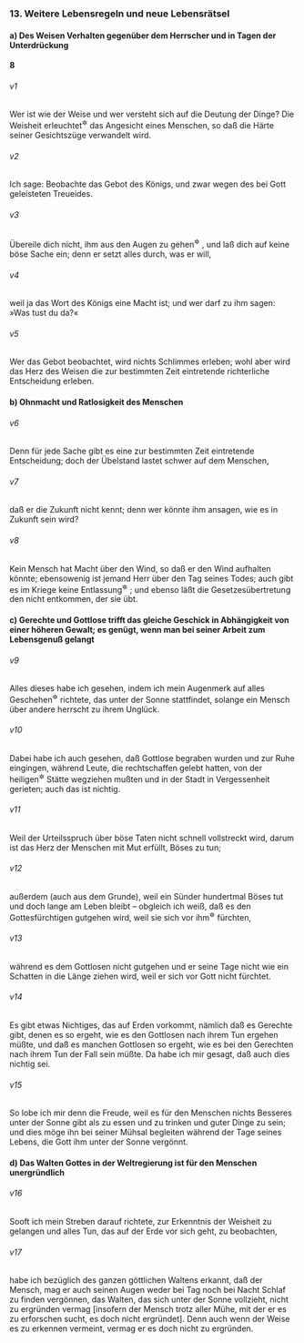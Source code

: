 ### 13. Weitere Lebensregeln und neue Lebensrätsel

#### a) Des Weisen Verhalten gegenüber dem Herrscher und in Tagen der Unterdrückung

__8__

###### v1
Wer ist wie der Weise und wer versteht sich auf die Deutung der Dinge? Die Weisheit erleuchtet<sup title="oder: verklärt">&#x2732;</sup>
 das Angesicht eines Menschen, so daß die Härte seiner Gesichtszüge verwandelt wird.

###### v2
Ich sage: Beobachte das Gebot des Königs, und zwar wegen des bei Gott geleisteten Treueides.

###### v3
Übereile dich nicht, ihm aus den Augen zu gehen<sup title="= von ihm wegzugehen">&#x2732;</sup>
, und laß dich auf keine böse Sache ein; denn er setzt alles durch, was er will,

###### v4
weil ja das Wort des Königs eine Macht ist; und wer darf zu ihm sagen: »Was tust du da?«

###### v5
Wer das Gebot beobachtet, wird nichts Schlimmes erleben; wohl aber wird das Herz des Weisen die zur bestimmten Zeit eintretende richterliche Entscheidung erleben.

#### b) Ohnmacht und Ratlosigkeit des Menschen


###### v6
Denn für jede Sache gibt es eine zur bestimmten Zeit eintretende Entscheidung; doch der Übelstand lastet schwer auf dem Menschen,

###### v7
daß er die Zukunft nicht kennt; denn wer könnte ihm ansagen, wie es in Zukunft sein wird?

###### v8
Kein Mensch hat Macht über den Wind, so daß er den Wind aufhalten könnte; ebensowenig ist jemand Herr über den Tag seines Todes; auch gibt es im Kriege keine Entlassung<sup title="oder: keinen Urlaub">&#x2732;</sup>
; und ebenso läßt die Gesetzesübertretung den nicht entkommen, der sie übt.

#### c) Gerechte und Gottlose trifft das gleiche Geschick in Abhängigkeit von einer höheren Gewalt; es genügt, wenn man bei seiner Arbeit zum Lebensgenuß gelangt


###### v9
Alles dieses habe ich gesehen, indem ich mein Augenmerk auf alles Geschehen<sup title="oder: Tun">&#x2732;</sup>
 richtete, das unter der Sonne stattfindet, solange ein Mensch über andere herrscht zu ihrem Unglück.

###### v10
Dabei habe ich auch gesehen, daß Gottlose begraben wurden und zur Ruhe eingingen, während Leute, die rechtschaffen gelebt hatten, von der heiligen<sup title="oder: geweihten">&#x2732;</sup>
 Stätte wegziehen mußten und in der Stadt in Vergessenheit gerieten; auch das ist nichtig.

###### v11
Weil der Urteilsspruch über böse Taten nicht schnell vollstreckt wird, darum ist das Herz der Menschen mit Mut erfüllt, Böses zu tun;

###### v12
außerdem (auch aus dem Grunde), weil ein Sünder hundertmal Böses tut und doch lange am Leben bleibt – obgleich ich weiß, daß es den Gottesfürchtigen gutgehen wird, weil sie sich vor ihm<sup title="d.h. vor Gott">&#x2732;</sup>
 fürchten,

###### v13
während es dem Gottlosen nicht gutgehen und er seine Tage nicht wie ein Schatten in die Länge ziehen wird, weil er sich vor Gott nicht fürchtet.

###### v14
Es gibt etwas Nichtiges, das auf Erden vorkommt, nämlich daß es Gerechte gibt, denen es so ergeht, wie es den Gottlosen nach ihrem Tun ergehen müßte, und daß es manchen Gottlosen so ergeht, wie es bei den Gerechten nach ihrem Tun der Fall sein müßte. Da habe ich mir gesagt, daß auch dies nichtig sei.

###### v15
So lobe ich mir denn die Freude, weil es für den Menschen nichts Besseres unter der Sonne gibt als zu essen und zu trinken und guter Dinge zu sein; und dies möge ihn bei seiner Mühsal begleiten während der Tage seines Lebens, die Gott ihm unter der Sonne vergönnt.

#### d) Das Walten Gottes in der Weltregierung ist für den Menschen unergründlich


###### v16
Sooft ich mein Streben darauf richtete, zur Erkenntnis der Weisheit zu gelangen und alles Tun, das auf der Erde vor sich geht, zu beobachten,

###### v17
habe ich bezüglich des ganzen göttlichen Waltens erkannt, daß der Mensch, mag er auch seinen Augen weder bei Tag noch bei Nacht Schlaf zu finden vergönnen, das Walten, das sich unter der Sonne vollzieht, nicht zu ergründen vermag [insofern der Mensch trotz aller Mühe, mit der er es zu erforschen sucht, es doch nicht ergründet]. Denn auch wenn der Weise es zu erkennen vermeint, vermag er es doch nicht zu ergründen.